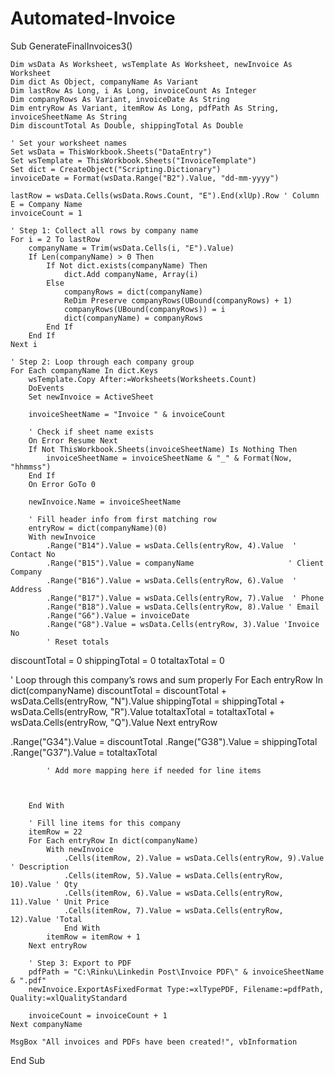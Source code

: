 # Automated-Invoice
Sub GenerateFinalInvoices3()

    Dim wsData As Worksheet, wsTemplate As Worksheet, newInvoice As Worksheet
    Dim dict As Object, companyName As Variant
    Dim lastRow As Long, i As Long, invoiceCount As Integer
    Dim companyRows As Variant, invoiceDate As String
    Dim entryRow As Variant, itemRow As Long, pdfPath As String, invoiceSheetName As String
    Dim discountTotal As Double, shippingTotal As Double

    ' Set your worksheet names
    Set wsData = ThisWorkbook.Sheets("DataEntry")
    Set wsTemplate = ThisWorkbook.Sheets("InvoiceTemplate")
    Set dict = CreateObject("Scripting.Dictionary")
    invoiceDate = Format(wsData.Range("B2").Value, "dd-mm-yyyy")

    lastRow = wsData.Cells(wsData.Rows.Count, "E").End(xlUp).Row ' Column E = Company Name
    invoiceCount = 1

    ' Step 1: Collect all rows by company name
    For i = 2 To lastRow
        companyName = Trim(wsData.Cells(i, "E").Value)
        If Len(companyName) > 0 Then
            If Not dict.exists(companyName) Then
                dict.Add companyName, Array(i)
            Else
                companyRows = dict(companyName)
                ReDim Preserve companyRows(UBound(companyRows) + 1)
                companyRows(UBound(companyRows)) = i
                dict(companyName) = companyRows
            End If
        End If
    Next i

    ' Step 2: Loop through each company group
    For Each companyName In dict.Keys
        wsTemplate.Copy After:=Worksheets(Worksheets.Count)
        DoEvents
        Set newInvoice = ActiveSheet

        invoiceSheetName = "Invoice " & invoiceCount

        ' Check if sheet name exists
        On Error Resume Next
        If Not ThisWorkbook.Sheets(invoiceSheetName) Is Nothing Then
            invoiceSheetName = invoiceSheetName & "_" & Format(Now, "hhmmss")
        End If
        On Error GoTo 0

        newInvoice.Name = invoiceSheetName

        ' Fill header info from first matching row
        entryRow = dict(companyName)(0)
        With newInvoice
            .Range("B14").Value = wsData.Cells(entryRow, 4).Value  ' Contact No
            .Range("B15").Value = companyName                     ' Client Company
            .Range("B16").Value = wsData.Cells(entryRow, 6).Value  ' Address
            .Range("B17").Value = wsData.Cells(entryRow, 7).Value  ' Phone
            .Range("B18").Value = wsData.Cells(entryRow, 8).Value ' Email
            .Range("G6").Value = invoiceDate
            .Range("G8").Value = wsData.Cells(entryRow, 3).Value 'Invoice No
            ' Reset totals
 discountTotal = 0
 shippingTotal = 0
 totaltaxTotal = 0

' Loop through this company’s rows and sum properly
For Each entryRow In dict(companyName)
    discountTotal = discountTotal + wsData.Cells(entryRow, "N").Value
    shippingTotal = shippingTotal + wsData.Cells(entryRow, "R").Value
    totaltaxTotal = totaltaxTotal + wsData.Cells(entryRow, "Q").Value
Next entryRow

.Range("G34").Value = discountTotal
.Range("G38").Value = shippingTotal
.Range("G37").Value = totaltaxTotal
           
            ' Add more mapping here if needed for line items

            
            
        End With

        ' Fill line items for this company
        itemRow = 22
        For Each entryRow In dict(companyName)
            With newInvoice
                .Cells(itemRow, 2).Value = wsData.Cells(entryRow, 9).Value  ' Description
                .Cells(itemRow, 5).Value = wsData.Cells(entryRow, 10).Value ' Qty
                .Cells(itemRow, 6).Value = wsData.Cells(entryRow, 11).Value ' Unit Price
                .Cells(itemRow, 7).Value = wsData.Cells(entryRow, 12).Value 'Total
                End With
            itemRow = itemRow + 1
        Next entryRow

        ' Step 3: Export to PDF
        pdfPath = "C:\Rinku\Linkedin Post\Invoice PDF\" & invoiceSheetName & ".pdf"
        newInvoice.ExportAsFixedFormat Type:=xlTypePDF, Filename:=pdfPath, Quality:=xlQualityStandard

        invoiceCount = invoiceCount + 1
    Next companyName

    MsgBox "All invoices and PDFs have been created!", vbInformation

End Sub


